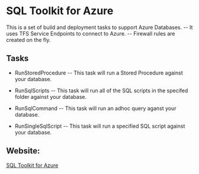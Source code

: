 # SQL Toolkit for Azure

This is a set of build and deployment tasks to support Azure Databases.
-- It uses TFS Service Endpoints to connect to Azure.
-- Firewall rules are created on the fly.
   
## Tasks

- RunStoredProcedure
-- This task will run a Stored Procedure against your database.

- RunSqlScripts
-- This task will run all of the SQL scripts in the specifed folder against your database.

- RunSqlCommand
-- This task will run an adhoc query aganst your database.

- RunSingleSqlScript
-- This task will run a specified SQL script against your database.


## Website: 

[SQL Toolkit for Azure](https://github.com/crimdon/SQLToolkitAzure)